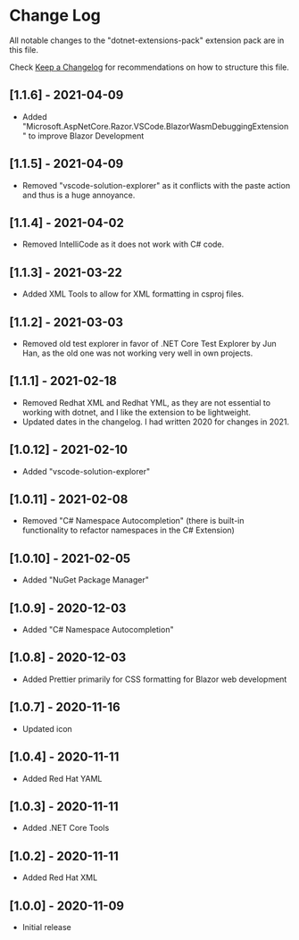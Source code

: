 # Change Log

All notable changes to the "dotnet-extensions-pack" extension pack are in this file.

Check [Keep a Changelog](http://keepachangelog.com/) for recommendations on how to structure this file.

## [1.1.6] - 2021-04-09

- Added "Microsoft.AspNetCore.Razor.VSCode.BlazorWasmDebuggingExtension" to improve Blazor Development

## [1.1.5] - 2021-04-09

- Removed "vscode-solution-explorer" as it conflicts with the paste action and thus is a huge annoyance.

## [1.1.4] - 2021-04-02

- Removed IntelliCode as it does not work with C# code.

## [1.1.3] - 2021-03-22

- Added XML Tools to allow for XML formatting in csproj files.

## [1.1.2] - 2021-03-03

- Removed old test explorer in favor of .NET Core Test Explorer by Jun Han, as the old one was not working very well in own projects.

## [1.1.1] - 2021-02-18

- Removed Redhat XML and Redhat YML, as they are not essential to working with dotnet, and I like the extension to be lightweight.
- Updated dates in the changelog. I had written 2020 for changes in 2021.

## [1.0.12] - 2021-02-10

- Added "vscode-solution-explorer"

## [1.0.11] - 2021-02-08

- Removed "C# Namespace Autocompletion" (there is built-in functionality to refactor namespaces in the C# Extension)

## [1.0.10] - 2021-02-05

- Added "NuGet Package Manager"

## [1.0.9] - 2020-12-03

- Added "C# Namespace Autocompletion"

## [1.0.8] - 2020-12-03

- Added Prettier primarily for CSS formatting for Blazor web development

## [1.0.7] - 2020-11-16

- Updated icon

## [1.0.4] - 2020-11-11

- Added Red Hat YAML

## [1.0.3] - 2020-11-11

- Added .NET Core Tools

## [1.0.2] - 2020-11-11

- Added Red Hat XML

## [1.0.0] - 2020-11-09

- Initial release
